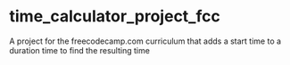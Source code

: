 # time_calculator_project_fcc
A project for the freecodecamp.com curriculum that adds a start time to a duration time to find the resulting time
